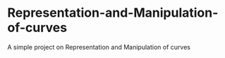 # Representation-and-Manipulation-of-curves
A simple project on Representation and Manipulation of curves

